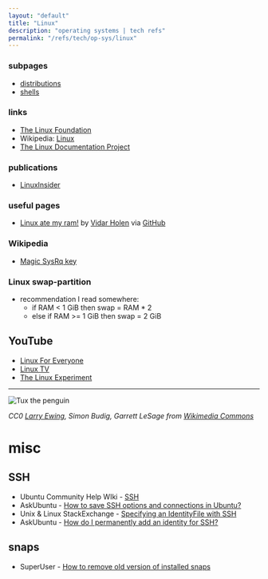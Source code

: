 ```yaml
---
layout: "default"
title: "Linux"
description: "operating systems | tech refs"
permalink: "/refs/tech/op-sys/linux"
---
```


### subpages

- [distributions](linux-distros/distros.md)
- [shells](linux-shells.md)


### links

- [The Linux Foundation](https://www.linuxfoundation.org/)
- Wikipedia: [Linux](https://en.wikipedia.org/wiki/Linux)
- [The Linux Documentation Project](https://tldp.org/)

### publications

- [LinuxInsider](https://linuxinsider.com/)

### useful pages

- [Linux ate my ram!](https://www.linuxatemyram.com) by [Vidar Holen](https://www.vidarholen.net/contents/index.html) via [GitHub](https://github.com/koalaman/linuxatemyram.com)

### Wikipedia

- [Magic SysRq key](https://en.wikipedia.org/wiki/Magic_SysRq_key)

### Linux swap-partition

- recommendation I read somewhere:
    - if RAM < 1 GiB then swap = RAM * 2
    - else if RAM >= 1 GiB then swap = 2 GiB

## YouTube

- [Linux For Everyone](https://www.youtube.com/c/LinuxForEveryone)
- [Linux TV](https://www.youtube.com/c/fymlinux)
- [The Linux Experiment](https://www.youtube.com/c/TheLinuxExperiment)

---

![Tux the penguin](https://upload.wikimedia.org/wikipedia/commons/3/35/Tux.svg)

*CC0 [Larry Ewing](mailto:lewing@isc.tamu.edu), Simon Budig, Garrett LeSage from [Wikimedia Commons](https://commons.wikimedia.org/wiki/File:Tux.svg)*

# misc

## SSH

- Ubuntu Community Help WIki - [SSH](https://help.ubuntu.com/community/SSH)
- AskUbuntu - [How to save SSH options and connections in Ubuntu?](https://askubuntu.com/questions/727903/how-to-save-ssh-options-and-connections-in-ubuntu)
- Unix & Linux StackExchange - [Specifying an IdentityFile with SSH](https://unix.stackexchange.com/questions/494483/specifying-an-identityfile-with-ssh)
- AskUbuntu - [How do I permanently add an identity for SSH?](https://askubuntu.com/questions/20863/how-do-i-permanently-add-an-identity-for-ssh)

## snaps

- SuperUser - [How to remove old version of installed snaps](https://superuser.com/questions/1310825/how-to-remove-old-version-of-installed-snaps)
